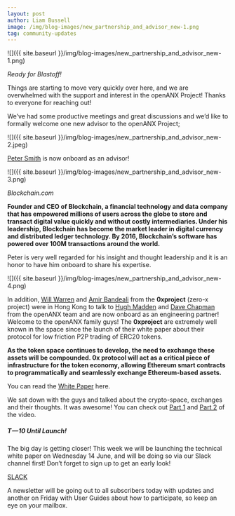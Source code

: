```yaml
---
layout: post
author: Liam Bussell
image: /img/blog-images/new_partnership_and_advisor_new-1.png
tag: community-updates
---
```


![]({{ site.baseurl }}/img/blog-images/new_partnership_and_advisor_new-1.png)

_Ready for Blastoff!_

Things are starting to move very quickly over here, and we are overwhelmed with the support and interest in the openANX Project! Thanks to everyone for reaching out!

We’ve had some productive meetings and great discussions and we’d like to formally welcome one new advisor to the openANX Project;

![]({{ site.baseurl }}/img/blog-images/new_partnership_and_advisor_new-2.jpeg)

[Peter Smith](https://www.linkedin.com/in/1psmith/) is now onboard as an advisor!

![]({{ site.baseurl }}/img/blog-images/new_partnership_and_advisor_new-3.png)

_Blockchain.com_

**Founder and CEO of Blockchain, a financial technology and data company that has empowered millions of users across the globe to store and transact digital value quickly and without costly intermediaries. Under his leadership, Blockchain has become the market leader in digital currency and distributed ledger technology. By 2016, Blockchain’s software has powered over 100M transactions around the world.**

Peter is very well regarded for his insight and thought leadership and it is an honor to have him onboard to share his expertise.

![]({{ site.baseurl }}/img/blog-images/new_partnership_and_advisor_new-4.png)

In addition, [Will Warren](https://www.linkedin.com/in/will-warren-92aab62b/) and [Amir Bandeali](https://www.linkedin.com/in/abandeali1/) from the **0xproject** (zero-x project) were in Hong Kong to talk to [Hugh Madden](https://www.linkedin.com/in/hughmadden/?ppe=1) and [Dave Chapman](https://www.linkedin.com/in/davejchapman/) from the openANX team and are now onboard as an engineering partner! Welcome to the openANX family guys! The **0xproject** are extremely well known in the space since the launch of their white paper about their protocol for low friction P2P trading of ERC20 tokens.

**As the token space continues to develop, the need to exchange these assets will be compounded. 0x protocol will act as a critical piece of infrastructure for the token economy, allowing Ethereum smart contracts to programmatically and seamlessly exchange Ethereum-based assets.**

You can read the [White Paper](https://www.0xproject.com/pdfs/0x_white_paper.pdf) here.

We sat down with the guys and talked about the crypto-space, exchanges and their thoughts. It was awesome! You can check out [Part 1](https://www.youtube.com/watch?v=i2PboMAJwcI) and [Part 2](https://www.youtube.com/watch?v=oxN0Rh8L_Y8) of the video.

##### T — 10 Until Launch!
The big day is getting closer! This week we will be launching the technical white paper on Wednesday 14 June, and will be doing so via our Slack channel first! Don’t forget to sign up to get an early look!

[SLACK](https://join.slack.com/openanx/shared_invite/MTk1NjQ2NjI2MTEyLTE0OTcyNzY3MjEtMTA3YTFkM2Q3ZA)

A newsletter will be going out to all subscribers today with updates and another on Friday with User Guides about how to participate, so keep an eye on your mailbox.

